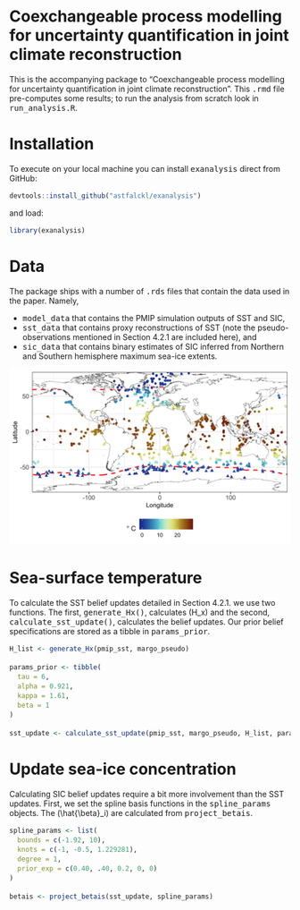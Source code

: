
# Coexchangeable process modelling for uncertainty quantification in joint climate reconstruction

This is the accompanying package to “Coexchangeable process modelling
for uncertainty quantification in joint climate reconstruction”. This
<tt>.rmd</tt> file pre-computes some results; to run the analysis from
scratch look in <tt>run\_analysis.R</tt>.

# Installation

To execute on your local machine you can install <tt>exanalysis</tt>
direct from GitHub:

``` r
devtools::install_github("astfalckl/exanalysis")
```

and load:

``` r
library(exanalysis)
```

# Data

The package ships with a number of <tt>.rds</tt> files that contain the
data used in the paper. Namely,

  - <tt>model\_data</tt> that contains the PMIP simulation outputs of
    SST and SIC,
  - <tt>sst\_data</tt> that contains proxy reconstructions of SST (note
    the pseudo-observations mentioned in Section 4.2.1 are included
    here), and
  - <tt>sic\_data</tt> that contains binary estimates of SIC inferred
    from Northern and Southern hemisphere maximum sea-ice extents.

![SST Data](images/sst_data_plot.png)

# Sea-surface temperature

To calculate the SST belief updates detailed in Section 4.2.1. we use
two functions. The first, <tt>generate\_Hx()</tt>, calculates \(H_x\)
and the second, <tt>calculate\_sst\_update()</tt>, calculates the belief
updates. Our prior belief specifications are stored as a tibble in
<tt>params\_prior</tt>.

``` r
H_list <- generate_Hx(pmip_sst, margo_pseudo)

params_prior <- tibble(
  tau = 6,
  alpha = 0.921,
  kappa = 1.61,
  beta = 1
)

sst_update <- calculate_sst_update(pmip_sst, margo_pseudo, H_list, params_prior)
```

# Update sea-ice concentration

Calculating SIC belief updates require a bit more involvement than the
SST updates. First, we set the spline basis functions in the
<tt>spline\_params</tt> objects. The \(\hat{\beta}_i\) are calculated
from <tt>project\_betais</tt>.

``` r
spline_params <- list(
  bounds = c(-1.92, 10),
  knots = c(-1, -0.5, 1.229281),
  degree = 1,
  prior_exp = c(0.40, .40, 0.2, 0, 0)
)

betais <- project_betais(sst_update, spline_params)
```

